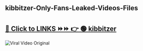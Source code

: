 
 ## kibbitzer-Only-Fans-Leaked-Videos-Files

# <h2><a href="https://mediaupload.pro?kibbitzer">🔗 Click to LINKS ⏩⏩ 👉 🟢 kibbitzer </a></h2>

<a href="https://mediaupload.pro?kibbitzer" rel="nofollow" data-target="animated-image.originalLink"><img src="https://i.ibb.co.com/xMMVF88/686577567.gif" alt="Viral Video Original" style="max-width: 100%; display: inline-block;" data-target="animated-image.originalImage"></a>